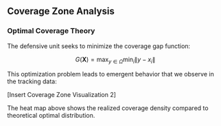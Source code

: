 ## Coverage Zone Analysis

### Optimal Coverage Theory
The defensive unit seeks to minimize the coverage gap function:

$$ G(\mathbf{X}) = \max_{y \in \Omega} \min_{i} \|y - x_i\| $$

This optimization problem leads to emergent behavior that we observe in the tracking data:

[Insert Coverage Zone Visualization 2]

The heat map above shows the realized coverage density compared to theoretical optimal
distribution.
